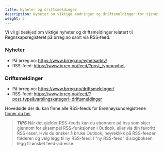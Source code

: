 ```yaml
---
title: Nyheter og driftsmeldinger
description: Nyheter om viktige endringer og driftsmeldinger for tjenestene
weight: 5
---
```


Vi vil gi beskjed om viktige nyheter og driftsmeldinger relatert til Regnskapsregisteret på brreg.no samt via RSS-feed.

### Nyheter

* På brreg.no: https://www.brreg.no/nyhetsarkiv/
* RSS-feed: https://www.brreg.no/feed/?post_type=nyhet

### Driftsmeldinger

* På brreg.no: https://www.brreg.no/driftsmeldinger/
* RSS-feed: https://www.brreg.no/feed/?post_type&varslingskategori=driftsmeldinger

Hovedside der du kan finne alle RSS-feeds for
Brønnøysundregistrene [finner du her](https://www.brreg.no/produkter-og-tjenester/rss-feed/).

> **_TIPS_** Når det gjelder RSS-feeds kan du abonnere på hva som skjer gjennom for eksempel RSS-funksjonen i Outlook,
> eller via din favoritt RSS-leser. Hvis du ønsker å bruke Outlook, høyreklikk på RSS-feeder folderen og velg legg til ny
> RSS-feed. I "ny RSS-feed" dialogboksen legg til ønsket feed-adresse.
